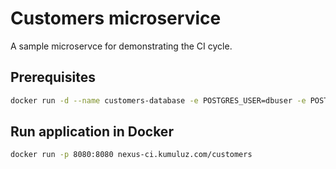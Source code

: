 # Customers microservice

A sample microservce for demonstrating the CI cycle. 

## Prerequisites

```bash
docker run -d --name customers-database -e POSTGRES_USER=dbuser -e POSTGRES_PASSWORD=postgres -e POSTGRES_DB=customer -p 5432:5432 postgres:latest
```

## Run application in Docker

```bash
docker run -p 8080:8080 nexus-ci.kumuluz.com/customers
```
